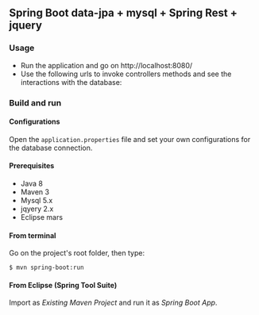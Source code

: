 ## Spring Boot data-jpa + mysql + Spring Rest + jquery


### Usage

- Run the application and go on http://localhost:8080/
- Use the following urls to invoke controllers methods and see the interactions
  with the database:


### Build and run

#### Configurations

Open the `application.properties` file and set your own configurations for the
database connection.

#### Prerequisites
- Java 8
- Maven 3
- Mysql 5.x
- jqyery 2.x
- Eclipse mars


#### From terminal

Go on the project's root folder, then type:

    $ mvn spring-boot:run

#### From Eclipse (Spring Tool Suite)

Import as *Existing Maven Project* and run it as *Spring Boot App*.
